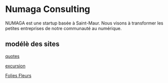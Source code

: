 # Numaga Consulting

NUMAGA est une startup basée à Saint-Maur. Nous visons à transformer les petites entreprises de notre communauté au numérique.

## modélè des sites

[quotes](https://numaga.fr/quotes)

[excursion](https://numaga.fr/excursion)

[Folies Fleurs](https://numaga.fr/foliesfleurs)
